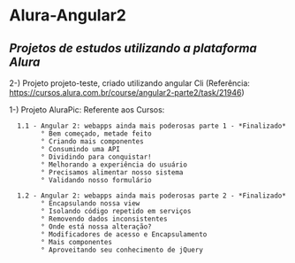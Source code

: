 # Alura-Angular2

## *Projetos de estudos utilizando a plataforma Alura*
2-) Projeto projeto-teste, criado utilizando angular Cli (Referência: https://cursos.alura.com.br/course/angular2-parte2/task/21946)

1-) Projeto AluraPic: Referente aos Cursos:

      1.1 - Angular 2: webapps ainda mais poderosas parte 1 - *Finalizado*
            ° Bem começado, metade feito
            ° Criando mais componentes
            ° Consumindo uma API
            ° Dividindo para conquistar!
            ° Melhorando a experiência do usuário
            ° Precisamos alimentar nosso sistema
            ° Validando nosso formulário
            
      1.2 - Angular 2: webapps ainda mais poderosas parte 2 - *Finalizado*      
            ° Encapsulando nossa view
            ° Isolando código repetido em serviços
            ° Removendo dados inconsistentes
            ° Onde está nossa alteração?
            ° Modificadores de acesso e Encapsulamento
            ° Mais componentes
            ° Aproveitando seu conhecimento de jQuery
